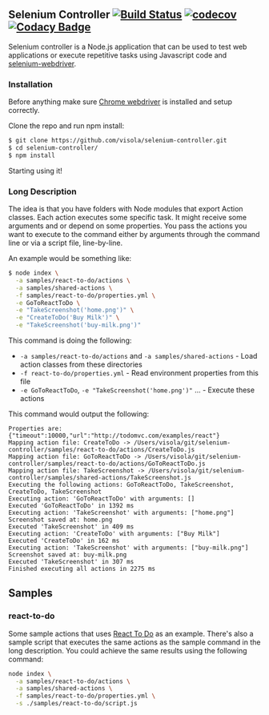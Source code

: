 ## Selenium Controller [![Build Status](https://travis-ci.org/visola/selenium-controller.svg?branch=master)](https://travis-ci.org/visola/selenium-controller) [![codecov](https://codecov.io/gh/visola/selenium-controller/branch/master/graph/badge.svg)](https://codecov.io/gh/visola/selenium-controller)[![Codacy Badge](https://api.codacy.com/project/badge/Grade/691d1d2346e34b0988af8a260b51cd87)](https://www.codacy.com/app/visola/selenium-controller?utm_source=github.com&amp;utm_medium=referral&amp;utm_content=visola/selenium-controller&amp;utm_campaign=Badge_Grade)

Selenium controller is a Node.js application that can be used to test web applications or execute repetitive tasks using Javascript code and [selenium-webdriver](https://www.npmjs.com/package/selenium-webdriver).

### Installation

Before anything make sure [Chrome webdriver](https://sites.google.com/a/chromium.org/chromedriver/) is installed and setup correctly.

Clone the repo and run npm install:

```bash
$ git clone https://github.com/visola/selenium-controller.git
$ cd selenium-controller/
$ npm install
```

Starting using it!

### Long Description

The idea is that you have folders with Node modules that export Action classes. Each action executes some specific task. It might receive some arguments and or depend on some properties. You pass the actions you want to execute to the command either by arguments through the command line or via a script file, line-by-line.

An example would be something like:

```bash
$ node index \
  -a samples/react-to-do/actions \
  -a samples/shared-actions \
  -f samples/react-to-do/properties.yml \
  -e GoToReactToDo \
  -e "TakeScreenshot('home.png')" \
  -e "CreateToDo('Buy Milk')" \
  -e "TakeScreenshot('buy-milk.png')"
```

This command is doing the following:

- `-a samples/react-to-do/actions` and `-a samples/shared-actions` - Load action classes from these directories
- `-f react-to-do/properties.yml` - Read environment properties from this file
- `-e GoToReactToDo`, `-e "TakeScreenshot('home.png')"` ... - Execute these actions

This command would output the following:

```
Properties are: {"timeout":10000,"url":"http://todomvc.com/examples/react"}
Mapping action file: CreateToDo -> /Users/visola/git/selenium-controller/samples/react-to-do/actions/CreateToDo.js
Mapping action file: GoToReactToDo -> /Users/visola/git/selenium-controller/samples/react-to-do/actions/GoToReactToDo.js
Mapping action file: TakeScreenshot -> /Users/visola/git/selenium-controller/samples/shared-actions/TakeScreenshot.js
Executing the following actions: GoToReactToDo, TakeScreenshot, CreateToDo, TakeScreenshot
Executing action: 'GoToReactToDo' with arguments: []
Executed 'GoToReactToDo' in 1392 ms
Executing action: 'TakeScreenshot' with arguments: ["home.png"]
Screenshot saved at: home.png
Executed 'TakeScreenshot' in 409 ms
Executing action: 'CreateToDo' with arguments: ["Buy Milk"]
Executed 'CreateToDo' in 162 ms
Executing action: 'TakeScreenshot' with arguments: ["buy-milk.png"]
Screenshot saved at: buy-milk.png
Executed 'TakeScreenshot' in 307 ms
Finished executing all actions in 2275 ms
```

## Samples

### react-to-do

Some sample actions that uses [React To Do](http://todomvc.com/examples/react) as an example. There's also a sample script that executes the same actions as the sample command in the long description. You could achieve the same results using the following command:

```bash
node index \
  -a samples/react-to-do/actions \
  -a samples/shared-actions \
  -f samples/react-to-do/properties.yml \
  -s ./samples/react-to-do/script.js
```

